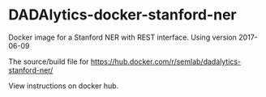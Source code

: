 # DADAlytics-docker-stanford-ner
Docker image for a Stanford NER with REST interface. Using version 2017-06-09

The source/build file for https://hub.docker.com/r/semlab/dadalytics-stanford-ner/

View instructions on docker hub.
